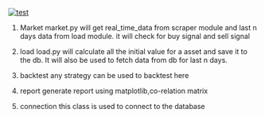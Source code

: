 
[![test](https://github.com/pathakrohit08/mfts/actions/workflows/test.yml/badge.svg)](https://github.com/pathakrohit08/mfts/actions/workflows/test.yml)
1. Market
    market.py will get real_time_data from scraper module and last n days data from load module.
    it will check for buy signal and sell signal

2. load
    load.py will calculate all the initial value for a asset and save it to the db. It will also be used
    to fetch data from db for last n days.

3. backtest
    any strategy can be used to backtest here

4. report
    generate report using matplotlib,co-relation matrix

5. connection
    this class is used to connect to the database
